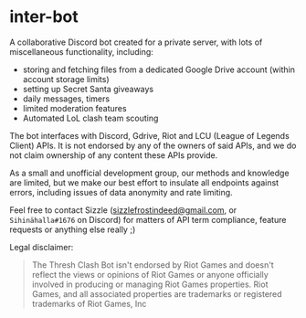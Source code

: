 # inter-bot
A collaborative Discord bot created for a private server, with lots of miscellaneous functionality, including:
- storing and fetching files from a dedicated Google Drive account (within account storage limits)
- setting up Secret Santa giveaways
- daily messages, timers
- limited moderation features
- Automated LoL clash team scouting

The bot interfaces with Discord, Gdrive, Riot and LCU (League of Legends Client) APIs. It is not endorsed by any of the owners of said APIs, 
and we do not claim ownership of any content these APIs provide.

As a small and unofficial development group, our methods and knowledge are limited, but we make our best effort 
to insulate all endpoints against errors, including issues of data anonymity and rate limiting.

Feel free to contact Sizzle (sizzlefrostindeed@gmail.com, or `Sihinähalla#1676` on Discord) for matters of API term compliance, feature requests or anything else really ;)

Legal disclaimer:
> The Thresh Clash Bot isn't endorsed by Riot Games and doesn't reflect the views or opinions of Riot Games or anyone officially involved in producing or managing Riot Games properties. Riot Games, and all associated properties are trademarks or registered trademarks of Riot Games, Inc

